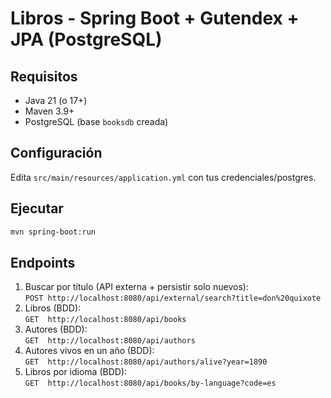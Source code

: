 # Libros - Spring Boot + Gutendex + JPA (PostgreSQL)

## Requisitos
- Java 21 (o 17+)
- Maven 3.9+
- PostgreSQL (base `booksdb` creada)

## Configuración
Edita `src/main/resources/application.yml` con tus credenciales/postgres.

## Ejecutar
```bash
mvn spring-boot:run
```

## Endpoints
1) Buscar por título (API externa + persistir solo nuevos):  
   `POST http://localhost:8080/api/external/search?title=don%20quixote`
2) Libros (BDD):  
   `GET  http://localhost:8080/api/books`
3) Autores (BDD):  
   `GET  http://localhost:8080/api/authors`
4) Autores vivos en un año (BDD):  
   `GET  http://localhost:8080/api/authors/alive?year=1890`
5) Libros por idioma (BDD):  
   `GET  http://localhost:8080/api/books/by-language?code=es`
